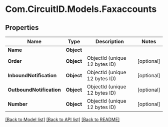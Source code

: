 
# Com.CircuitID.Models.Faxaccounts

## Properties

Name | Type | Description | Notes
------------ | ------------- | ------------- | -------------
**Name** | **Object** |  | 
**Order** | **Object** | ObjectId (unique 12 bytes ID) | [optional] 
**InboundNotification** | **Object** | ObjectId (unique 12 bytes ID) | [optional] 
**OutboundNotification** | **Object** | ObjectId (unique 12 bytes ID) | [optional] 
**Number** | **Object** | ObjectId (unique 12 bytes ID) | [optional] 

[[Back to Model list]](../README.md#documentation-for-models)
[[Back to API list]](../README.md#documentation-for-api-endpoints)
[[Back to README]](../README.md)

